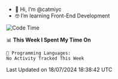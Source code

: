 - 👋 Hi, I’m @catmiyc
- 🤓 I’m learning Front-End Development

<!---
catmiyc/catmiyc is a ✨ special ✨ repository because its `README.md` (this file) appears on your GitHub profile.
You can click the Preview link to take a look at your changes.
--->


<!--START_SECTION:waka-->
![Code Time](http://img.shields.io/badge/Code%20Time-340%20hrs%2025%20mins-blue)

📊 **This Week I Spent My Time On** 

```text
💬 Programming Languages: 
No Activity Tracked This Week
```


 Last Updated on 18/07/2024 18:38:42 UTC
<!--END_SECTION:waka-->
